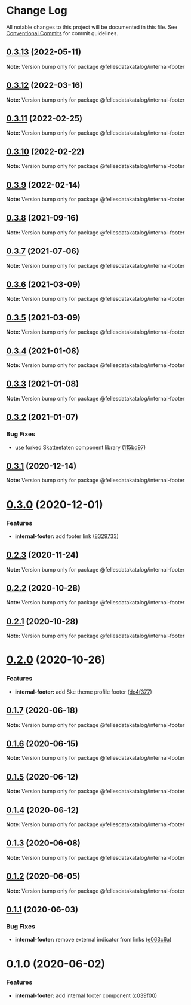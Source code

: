 # Change Log

All notable changes to this project will be documented in this file.
See [Conventional Commits](https://conventionalcommits.org) for commit guidelines.

## [0.3.13](https://github.com/fellesdatakatalog/fdk-kit/compare/@fellesdatakatalog/internal-footer@0.3.12...@fellesdatakatalog/internal-footer@0.3.13) (2022-05-11)

**Note:** Version bump only for package @fellesdatakatalog/internal-footer





## [0.3.12](https://github.com/fellesdatakatalog/fdk-kit/compare/@fellesdatakatalog/internal-footer@0.3.11...@fellesdatakatalog/internal-footer@0.3.12) (2022-03-16)

**Note:** Version bump only for package @fellesdatakatalog/internal-footer





## [0.3.11](https://github.com/fellesdatakatalog/fdk-kit/compare/@fellesdatakatalog/internal-footer@0.3.10...@fellesdatakatalog/internal-footer@0.3.11) (2022-02-25)

**Note:** Version bump only for package @fellesdatakatalog/internal-footer





## [0.3.10](https://github.com/fellesdatakatalog/fdk-kit/compare/@fellesdatakatalog/internal-footer@0.3.9...@fellesdatakatalog/internal-footer@0.3.10) (2022-02-22)

**Note:** Version bump only for package @fellesdatakatalog/internal-footer





## [0.3.9](https://github.com/fellesdatakatalog/fdk-kit/compare/@fellesdatakatalog/internal-footer@0.3.8...@fellesdatakatalog/internal-footer@0.3.9) (2022-02-14)

**Note:** Version bump only for package @fellesdatakatalog/internal-footer





## [0.3.8](https://github.com/fellesdatakatalog/fdk-kit/compare/@fellesdatakatalog/internal-footer@0.3.7...@fellesdatakatalog/internal-footer@0.3.8) (2021-09-16)

**Note:** Version bump only for package @fellesdatakatalog/internal-footer





## [0.3.7](https://github.com/fellesdatakatalog/fdk-kit/compare/@fellesdatakatalog/internal-footer@0.3.6...@fellesdatakatalog/internal-footer@0.3.7) (2021-07-06)

**Note:** Version bump only for package @fellesdatakatalog/internal-footer





## [0.3.6](https://github.com/fellesdatakatalog/fdk-kit/compare/@fellesdatakatalog/internal-footer@0.3.5...@fellesdatakatalog/internal-footer@0.3.6) (2021-03-09)

**Note:** Version bump only for package @fellesdatakatalog/internal-footer





## [0.3.5](https://github.com/fellesdatakatalog/fdk-kit/compare/@fellesdatakatalog/internal-footer@0.3.4...@fellesdatakatalog/internal-footer@0.3.5) (2021-03-09)

**Note:** Version bump only for package @fellesdatakatalog/internal-footer





## [0.3.4](https://github.com/fellesdatakatalog/fdk-kit/compare/@fellesdatakatalog/internal-footer@0.3.3...@fellesdatakatalog/internal-footer@0.3.4) (2021-01-08)

**Note:** Version bump only for package @fellesdatakatalog/internal-footer





## [0.3.3](https://github.com/fellesdatakatalog/fdk-kit/compare/@fellesdatakatalog/internal-footer@0.3.2...@fellesdatakatalog/internal-footer@0.3.3) (2021-01-08)

**Note:** Version bump only for package @fellesdatakatalog/internal-footer





## [0.3.2](https://github.com/fellesdatakatalog/fdk-kit/compare/@fellesdatakatalog/internal-footer@0.3.1...@fellesdatakatalog/internal-footer@0.3.2) (2021-01-07)


### Bug Fixes

* use forked Skatteetaten component library ([115bd97](https://github.com/fellesdatakatalog/fdk-kit/commit/115bd973fd10b4da19c0c5c2dfb9954c029f695c))





## [0.3.1](https://github.com/fellesdatakatalog/fdk-kit/compare/@fellesdatakatalog/internal-footer@0.3.0...@fellesdatakatalog/internal-footer@0.3.1) (2020-12-14)

**Note:** Version bump only for package @fellesdatakatalog/internal-footer





# [0.3.0](https://github.com/fellesdatakatalog/fdk-kit/compare/@fellesdatakatalog/internal-footer@0.2.3...@fellesdatakatalog/internal-footer@0.3.0) (2020-12-01)


### Features

* **internal-footer:** add footer link ([8329733](https://github.com/fellesdatakatalog/fdk-kit/commit/8329733bd02477e3ef09960371c8e83334687885))





## [0.2.3](https://github.com/fellesdatakatalog/fdk-kit/compare/@fellesdatakatalog/internal-footer@0.2.2...@fellesdatakatalog/internal-footer@0.2.3) (2020-11-24)

**Note:** Version bump only for package @fellesdatakatalog/internal-footer





## [0.2.2](https://github.com/fellesdatakatalog/fdk-kit/compare/@fellesdatakatalog/internal-footer@0.2.1...@fellesdatakatalog/internal-footer@0.2.2) (2020-10-28)

**Note:** Version bump only for package @fellesdatakatalog/internal-footer





## [0.2.1](https://github.com/fellesdatakatalog/fdk-kit/compare/@fellesdatakatalog/internal-footer@0.2.0...@fellesdatakatalog/internal-footer@0.2.1) (2020-10-28)

**Note:** Version bump only for package @fellesdatakatalog/internal-footer





# [0.2.0](https://github.com/fellesdatakatalog/fdk-kit/compare/@fellesdatakatalog/internal-footer@0.1.6...@fellesdatakatalog/internal-footer@0.2.0) (2020-10-26)


### Features

* **internal-footer:** add Ske theme profile footer ([dc4f377](https://github.com/fellesdatakatalog/fdk-kit/commit/dc4f377500648e6eb6baf4598a550b39f17b5e2a))





## [0.1.7](https://github.com/fellesdatakatalog/fdk-kit/compare/@fellesdatakatalog/internal-footer@0.1.6...@fellesdatakatalog/internal-footer@0.1.7) (2020-06-18)

**Note:** Version bump only for package @fellesdatakatalog/internal-footer





## [0.1.6](https://github.com/fellesdatakatalog/fdk-kit/compare/@fellesdatakatalog/internal-footer@0.1.5...@fellesdatakatalog/internal-footer@0.1.6) (2020-06-15)

**Note:** Version bump only for package @fellesdatakatalog/internal-footer





## [0.1.5](https://github.com/fellesdatakatalog/fdk-kit/compare/@fellesdatakatalog/internal-footer@0.1.4...@fellesdatakatalog/internal-footer@0.1.5) (2020-06-12)

**Note:** Version bump only for package @fellesdatakatalog/internal-footer





## [0.1.4](https://github.com/fellesdatakatalog/fdk-kit/compare/@fellesdatakatalog/internal-footer@0.1.3...@fellesdatakatalog/internal-footer@0.1.4) (2020-06-12)

**Note:** Version bump only for package @fellesdatakatalog/internal-footer





## [0.1.3](https://github.com/fellesdatakatalog/fdk-kit/compare/@fellesdatakatalog/internal-footer@0.1.2...@fellesdatakatalog/internal-footer@0.1.3) (2020-06-08)

**Note:** Version bump only for package @fellesdatakatalog/internal-footer





## [0.1.2](https://github.com/fellesdatakatalog/fdk-kit/compare/@fellesdatakatalog/internal-footer@0.1.1...@fellesdatakatalog/internal-footer@0.1.2) (2020-06-05)

**Note:** Version bump only for package @fellesdatakatalog/internal-footer





## [0.1.1](https://github.com/fellesdatakatalog/fdk-kit/compare/@fellesdatakatalog/internal-footer@0.1.0...@fellesdatakatalog/internal-footer@0.1.1) (2020-06-03)


### Bug Fixes

* **internal-footer:** remove external indicator from links ([e063c6a](https://github.com/fellesdatakatalog/fdk-kit/commit/e063c6ab0eb04513ff945015f6f23e2e40196abe))





# 0.1.0 (2020-06-02)


### Features

* **internal-footer:** add internal footer component ([c039f00](https://github.com/fellesdatakatalog/fdk-kit/commit/c039f0016aaabf2f35b89a7b69b470c3c25a911f))
